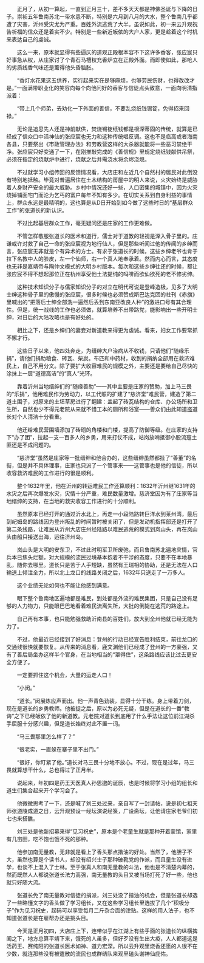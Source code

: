 　　正月了，从初一算起，一直到正月三十，差不多天天都是神佛圣诞与下降的日子。崇祯五年鲁南苏北一带水患不断，特别是六月到八月的大水，整个鲁南几乎都遭了灾害，沂州受灾尤为严重。百姓外流逃荒了大半。虽说如此，初一来云升观祝告祈福的信众还是着实不少。特别是一些新近皈依的大户人家，更是趁着这个时机来表达自己的虔诚。

　　这么一来，原本就显得有些逼仄的道观正殿根本容不下这许多香客，张应宸只好事急从权，从庄家讨了个青石马槽权充香炉立在正殿外面。而即使如此，那呛人的劣质线香气味还是薰得他头昏脑胀。

　　“香灯水花果这五供养，实行起来实在是够麻烦，也够劳民伤财，也得改改才是。”一面满带职业化的笑容向每个向他问好的香客与信徒点头致意，一面向明清指派着：

　　“带上几个师弟，去劝化一下外面的善信，不要乱烧纸钱锡锭，免得招来回禄。”

　　无论是追思先人还是神前献供，焚烧锡锭纸钱都是根深蒂固的传统，就算是已经成了信众口中活神仙的张应宸也无力和这种传统唱反调。这也不是临高或者海南各县，只要祭出《市政管理办法》和劳教营这样的大杀器就能将一些恶习禁绝干净。张应宸只好变通了一下，在刚推敲完成的《善信规》里规定烧纸钱献供吊祭，必须在指定的烧献炉中进行，烧献之后并需浇水将余烬浇熄。

　　不过就学习小组传回的反馈情况看，大店庄和左近几个自然村的居民对此倒没有特别地抵触。毕竟对普遍居住在土木结构的房屋中的明人来说，火灾始终是威胁着人身财产安全的最大威胁。乡村中情况还好一些，人口密集的城镇中，因为火灾烧掉铺面宅门而沦为乞丐的富户每年不知有多少。在切实关系到自身利益的事情上，群众永远是最精明的，这也算是从D日开始到如今做了这些时日的“基层群众工作”的张道长的新认识。

　　不过比起基层群众工作，毫无疑问还是庄家的工作更难做。

　　不管怎样敬服张道长的医术和道行，儒士对于道教的轻视是深入骨子里的。庄谦或许对救了自己一命的张应宸视为地行仙人，但是那些听闻过他的传闻的乡绅而言，张应宸无非就是个有异术的方士。有求于张道长的时候，这些乡绅老爷也肯于拉下名教中人的脸皮，左一个仙师，右一个真人地奉承着。然而内心而言，其态度也无非是嘉靖帝与陶仲文模式的大明乡村版本。每次和这些乡绅往还的时候，都让张应宸不得不想起那位正在杭州享受他土法提纯的吗啡而欲仙欲死的老不修劣绅。

　　这种技术知识分子与儒家知识分子的对立在明代可说是登峰造极，见多了大明士绅这种骨子里的傲慢的张应宸，很多时候也必须赞成斯巴达克团的社刊《赤旗》里喊出的“把落后士绅全部洗一遍然后丢到东南亚改良人种”的激进口号有其合理性。但是，统一战线的工作也必须做，就算培养不出带路党，能影响出一些开明士绅，对日后的大陆攻略也是有好处的。

　　相比之下，还是乡绅们的妻妾对新道教来得更为虔诚。看来，妇女工作要常抓不懈才行。

　　这些日子以来，他四处奔走，为缙绅大户治病从不收钱，只请他们“随缘乐捐”，请他们捐助粮食、砖瓦、柴炭。布匹和中药材，收到的捐纳全部用在救济难民上，自己不用分文。除了要扩大收容难民的规模之外，主要还是要给自己尽快的涂抹上一层“道德高洁”的“真人”光环。

　　靠着沂州当地缙绅们的“随缘善助”——其中主要是庄家的赞助，加上马三畏的“乐捐”，他用难民作为劳动力，以工代赈的扩建了“慈济堂”难民营，建造了第二道土围子，对原来的土坯草房进行了翻建：盖起了砖瓦结构的仓库、办公场所和卫生所，自然也少不得元老院从来就不惜工本的厕所和浴室——善众们由此知道盗道长对个人清洁十分看重。

　　他还给难民营围墙添加了砖砌的角楼和门楼，提高了防御等级。在庄家的支持下“办了团”，拉起一支一百多人的乡勇，用来打仗不成，站岗放哨抵御小股流寇土匪还是不成问题的。

　　“慈济堂”虽然是庄家等一批缙绅和他合办的，这些缙绅虽然都挂了“善董”的名衔，但是并不具体理事，庄家也只派了一个管事来——这管事也是他的信徒，所以收容救济难民的工作进行的很是顺利。

　　整个1632年里，他在沂州的转运难民工作还算顺利：1632年沂州继1631年的水灾之后再次爆发水灾，灾情十分严重，难民数量激增。慈济堂因为有了庄家等当地缙绅的支持，在当地的救灾收容工作进行的十分顺利。

　　虽然原本已经打开的通过沂水北上，再走一小段陆路转巨洋水到莱州湾，最后到屺姆岛的路线因为登州叛乱的时间暂时被关闭了，但是发动机指挥部还是打开了第二条线路，让难民从沂州大店庄州经陆路以难民逃荒的模式到岚山头，再在岚山头由船只接送出海，运往济州岛。

　　岚山头是大明的安东卫，不过此时明军卫所废弛，而且鲁南苏北遍地灾情，官兵本已焦头烂额，对大规模的流民过境基本抱着不干涉的态度，只要不在本地暴乱，随你去哪里。道长只是苦于人手短缺，虽然有王瑞相的协助，还是无法在人口输送上倾注全力，所以北上龙口的线路关闭之后，1632年只送走了一万多人。

　　这个业绩无论如何也不能让他感到满意。

　　眼下整个鲁南地区遍地都是难民，到处都是外流的难民集团，只是自己没有足够的人力物力，只能眼巴巴地看着难民流离失所，大批的倒毙在逃荒的路途上。

　　自己再有本事，也只能勉强救助沂南县的百姓们，放大到全州他就已经无能为力了。

　　不过，他最近已经接到了好消息：登州的行动已经宣告胜利结束，前往龙口的交通线很快就要恢复。从传来的消息看，鹿文渊他们已经成了登州的一方豪强，又有了善后局坐办这样半个官身，在当地相当的“罩得住”，这条路线应该比过去更安全方便了。

　　一定要抓住这个机会，大量的运走人口！

　　“小闵。”

　　“道长。”闵展炼应声而出。他一声青色劲装，显得十分干练。身上带着刀剑，现在是道长的乡勇教师。他被捉之后，原以为必死无疑，但是在道长的一番“教诲”之下已经皈依了他的新道教。元老院对道长到底用了什么手法让这位前江湖杀手屈服十分感兴趣，但是道长始终对此不置一词。

　　“马三畏那里怎么样了？”

　　“很老实，一直躲在寨子里不出门。”

　　“很好，你盯紧了他。”道长对马三畏十分地不放心。不过，现在是过年，马三畏就算想干什么，总也得过了正月半。

　　说起来，年初四是药王天医真人孙思邈的诞辰，也是时候将学习小组的组长和道生们集合起来开个学习会了。

　　他微微思考了一下，还是喊了刘三处过来，亲自写了一封请帖，说是初七祖天师张道陵成道之日，云升观预设一经坛演说经箓，广设斋坛，让他请庄家老爷们初七也来搭醮。

　　刘三处是他新招募来得“见习祝史”，原本是个老童生就是那种开着蒙馆，家里有几亩田，吃不饱也饿不死的那种。

　　他参加南无量教，无非就是看上了香头那点揩油的好处。当然了，他胆子不大，虽然也算是个读书人，却没有绍兴士子那种破靴党的作派，而且童生没有进学，也谈不上混入了士林。至于张真人和南无量教的斗法，他也是不清楚内幕的，然而既然人人都说张道长法力高强，南无量教的头目又被当场打死了好一些，他也就只好随大流。

　　张道长免了南无量教对信徒的捐派，刘三处没了揩油的机会，但是张道长却选了一些略懂文字的香头做了学习组长，又在这些学习组长里选拔了几个“积极分子”作为见习祝史，起码可以享受每月二斤杂合面的津贴。这样的用人法子，也不知道张道长是在雇帮办还是挑头目。

　　今天是正月初四，大店庄上下，连带似乎在江湖上有些手面的张道长的纵横捭阖之下，地方总算平靖下来，饿死的人虽多，但好歹没有生出大疫，人人都道这是活药王、赛纯阳的张道长医术如神、道力宏深。所以云升观里烧香还愿的人很不在少数，就连那些没有被遣散的流民也成群结队来观里磕头谢神仙庇佑。
